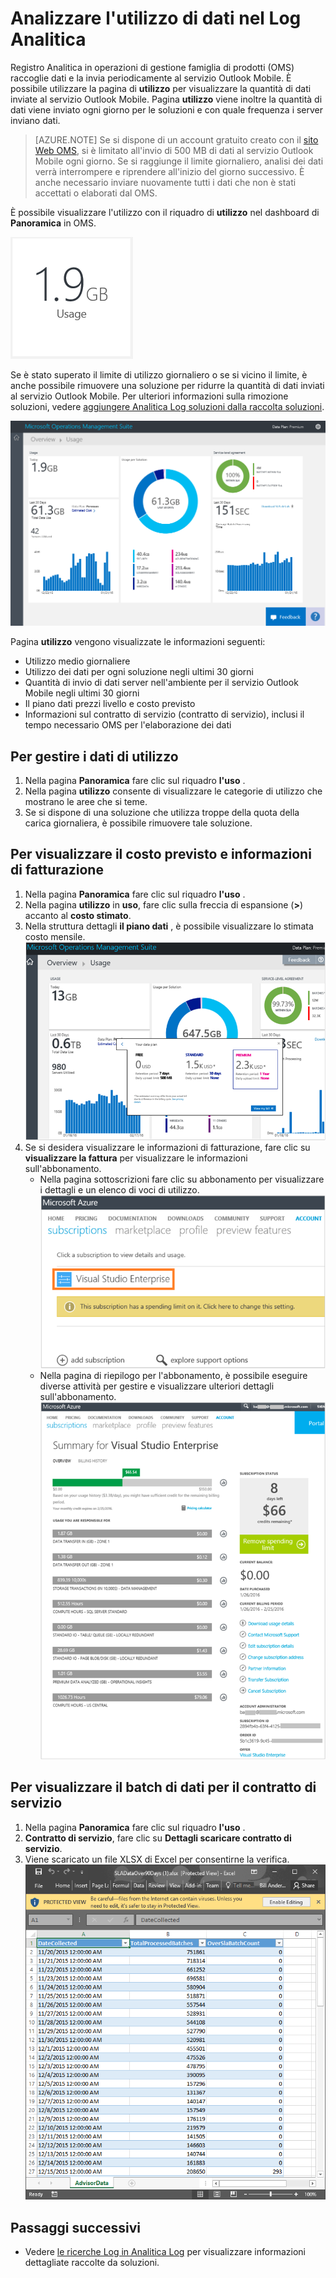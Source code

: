 <properties
    pageTitle="Analizzare l'utilizzo di dati nel Log Analitica | Microsoft Azure"
    description="È possibile utilizzare la pagina di utilizzo in Analitica Log per visualizzare la quantità di dati inviate al servizio Outlook Mobile."
    services="log-analytics"
    documentationCenter=""
    authors="bandersmsft"
    manager="jwhit"
    editor=""/>

<tags
    ms.service="log-analytics"
    ms.workload="na"
    ms.tgt_pltfrm="na"
    ms.devlang="na"
    ms.topic="get-started-article"
    ms.date="08/11/2016"
    ms.author="banders"/>

# <a name="analyze-data-usage-in-log-analytics"></a>Analizzare l'utilizzo di dati nel Log Analitica

Registro Analitica in operazioni di gestione famiglia di prodotti (OMS) raccoglie dati e la invia periodicamente al servizio Outlook Mobile.  È possibile utilizzare la pagina di **utilizzo** per visualizzare la quantità di dati inviate al servizio Outlook Mobile. Pagina **utilizzo** viene inoltre la quantità di dati viene inviato ogni giorno per le soluzioni e con quale frequenza i server inviano dati.

>[AZURE.NOTE] Se si dispone di un account gratuito creato con il [sito Web OMS](http://www.microsoft.com/oms), si è limitato all'invio di 500 MB di dati al servizio Outlook Mobile ogni giorno. Se si raggiunge il limite giornaliero, analisi dei dati verrà interrompere e riprendere all'inizio del giorno successivo. È anche necessario inviare nuovamente tutti i dati che non è stati accettati o elaborati dal OMS.

È possibile visualizzare l'utilizzo con il riquadro di **utilizzo** nel dashboard di **Panoramica** in OMS.

![riquadro dell'utilizzo](./media/log-analytics-usage/usage-tile.png)

Se è stato superato il limite di utilizzo giornaliero o se si vicino il limite, è anche possibile rimuovere una soluzione per ridurre la quantità di dati inviati al servizio Outlook Mobile. Per ulteriori informazioni sulla rimozione soluzioni, vedere [aggiungere Analitica Log soluzioni dalla raccolta soluzioni](log-analytics-add-solutions.md).

![dashboard di utilizzo](./media/log-analytics-usage/usage-dashboard.png)

Pagina **utilizzo** vengono visualizzate le informazioni seguenti:

- Utilizzo medio giornaliere
- Utilizzo dei dati per ogni soluzione negli ultimi 30 giorni
- Quantità di invio di dati server nell'ambiente per il servizio Outlook Mobile negli ultimi 30 giorni
- Il piano dati prezzi livello e costo previsto
- Informazioni sul contratto di servizio (contratto di servizio), inclusi il tempo necessario OMS per l'elaborazione dei dati

## <a name="to-work-with-usage-data"></a>Per gestire i dati di utilizzo

1. Nella pagina **Panoramica** fare clic sul riquadro **l'uso** .
2. Nella pagina **utilizzo** consente di visualizzare le categorie di utilizzo che mostrano le aree che si teme.
3. Se si dispone di una soluzione che utilizza troppe della quota della carica giornaliera, è possibile rimuovere tale soluzione.

## <a name="to-view-your-estimated-cost-and-billing-information"></a>Per visualizzare il costo previsto e informazioni di fatturazione
1. Nella pagina **Panoramica** fare clic sul riquadro **l'uso** .
2. Nella pagina **utilizzo** in **uso**, fare clic sulla freccia di espansione (**>**) accanto al **costo stimato**.
3. Nella struttura dettagli **il piano dati** , è possibile visualizzare lo stimata costo mensile.  
    ![Il piano dati](./media/log-analytics-usage/usage-data-plan.png)
4. Se si desidera visualizzare le informazioni di fatturazione, fare clic su **visualizzare la fattura** per visualizzare le informazioni sull'abbonamento.
    - Nella pagina sottoscrizioni fare clic su abbonamento per visualizzare i dettagli e un elenco di voci di utilizzo.  
        ![abbonamento](./media/log-analytics-usage/usage-sub01.png)
    - Nella pagina di riepilogo per l'abbonamento, è possibile eseguire diverse attività per gestire e visualizzare ulteriori dettagli sull'abbonamento.  
        ![dettagli dell'abbonamento](./media/log-analytics-usage/usage-sub02.png)

## <a name="to-view-data-batches-for-your-sla"></a>Per visualizzare il batch di dati per il contratto di servizio
1. Nella pagina **Panoramica** fare clic sul riquadro **l'uso** .
2. **Contratto di servizio**, fare clic su **Dettagli scaricare contratto di servizio**.
3. Viene scaricato un file XLSX di Excel per consentirne la verifica.  
    ![Dettagli contratto di servizio](./media/log-analytics-usage/usage-sla-details.png)

## <a name="next-steps"></a>Passaggi successivi

- Vedere [le ricerche Log in Analitica Log](log-analytics-log-searches.md) per visualizzare informazioni dettagliate raccolte da soluzioni.
